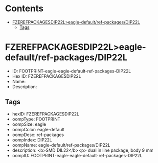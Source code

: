 



Contents
========

* [FZEREFPACKAGESDIP22L>eagle-default/ref-packages/DIP22L](#fzerefpackagesdip22leagle-defaultref-packagesdip22l)
	* [Tags](#tags)

# FZEREFPACKAGESDIP22L>eagle-default/ref-packages/DIP22L

- ID: FOOTPRINT-eagle-eagle-default-ref-packages-DIP22L
- Hex ID: FZEREFPACKAGESDIP22L
- Name: 
- Description: 

## Tags

- hexID: FZEREFPACKAGESDIP22L
- oompType: FOOTPRINT
- oompSize: eagle
- oompColor: eagle-default
- oompDesc: ref-packages
- oompIndex: DIP22L
- oompName: eagle-default/ref-packages/DIP22L
- description: &lt;b&gt;SMD DIL22&lt;/b&gt;&lt;p&gt;&#xD;
dual in line package, body 9 mm
- oompID: FOOTPRINT-eagle-eagle-default-ref-packages-DIP22L

